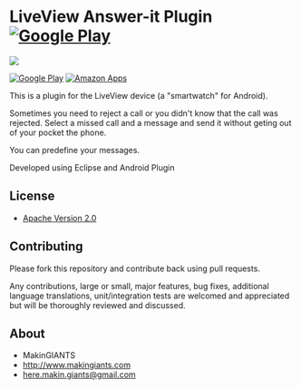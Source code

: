 # LiveView Answer-it Plugin [![Google Play](http://developer.android.com/images/brand/en_generic_rgb_wo_45.png)](https://play.google.com/store/apps/details?id=com.makingiants.answerit)


<a href="https://play.google.com/store/apps/details?id=com.makingiants.answerit" alt="Download from Google Play">
	<img src="http://3.bp.blogspot.com/-EDx5Clf1jyk/UL_5xAwQejI/AAAAAAAABkw/jQonqWArlZI/s640/answer+it+banner.PNG">
</a>

[![Google Play](http://developer.android.com/images/brand/en_generic_rgb_wo_45.png)](https://play.google.com/store/apps/details?id=com.makingiants.answerit) 
[![Amazon Apps](http://dc341.4shared.com/img/BwIZ_37q/0.8789661429154831/amazon-icon-final-large-512512.jpg)](http://www.amazon.com/MakinGIANTS-LiveView-Answer-it/dp/B00AJZL3WK/ref=sr_1_1?s=mobile-apps&ie=UTF8&qid=1355319796&sr=1-1)


This is a plugin for the LiveView device
(a "smartwatch" for Android).

Sometimes you need to reject a call or you didn't know
that the call was rejected. Select a missed call and a 
message and send it without geting out of your pocket 
the phone.

You can predefine your messages.

Developed using Eclipse and Android Plugin


## License

* [Apache Version 2.0](http://www.apache.org/licenses/LICENSE-2.0.html)


## Contributing

Please fork this repository and contribute back using pull requests.

Any contributions, large or small, major features, bug fixes, additional
language translations, unit/integration tests are welcomed and appreciated
but will be thoroughly reviewed and discussed.


## About
	
+ MakinGIANTS
+ http://www.makingiants.com
+ here.makin.giants@gmail.com
